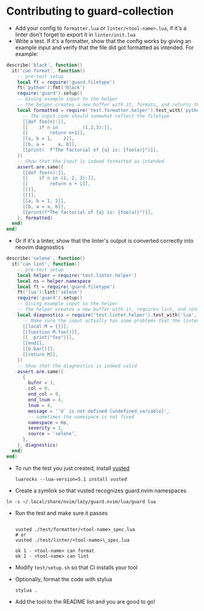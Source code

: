 # Contributing to guard-collection

- Add your config to `formatter.lua` or `linter/<tool-name>.lua`, if it's a linter don't forget to export it in `linter/init.lua`
- Write a test. If it's a formatter, show that the config works by giving an example input and verify that the file did got formatted as intended. For example:

```lua
describe('black', function()
  it('can format', function()
    -- pre-test setup
    local ft = require('guard.filetype')
    ft('python'):fmt('black')
    require('guard').setup()
    -- Giving example input to the helper
    -- the helper creates a new buffer with it, formats, and returns the formatted output
    local formatted = require('test.formatter.helper').test_with('python', {
      -- The input code should somewhat reflect the filetype
      [[def foo(n):]],
      [[    if n in         (1,2,3):]],
      [[        return n+1]],
      [[a, b = 1,    2]],
      [[b, a =     a, b]],
      [[print(  f"The factorial of {a} is: {foo(a)}")]],
    })
    -- Show that the input is indeed formatted as intended
    assert.are.same({
      [[def foo(n):]],
      [[    if n in (1, 2, 3):]],
      [[        return n + 1]],
      [[]],
      [[]],
      [[a, b = 1, 2]],
      [[b, a = a, b]],
      [[print(f"The factorial of {a} is: {foo(a)}")]],
    }, formatted)
  end)
end)
```

- Or if it's a linter, show that the linter's output is converted correctly into neovim diagnostics

```lua
describe('selene', function()
  it('can lint', function()
    -- pre-test setup
    local helper = require('test.linter.helper')
    local ns = helper.namespace
    local ft = require('guard.filetype')
    ft('lua'):lint('selene')
    require('guard').setup()
    -- Giving example input to the helper
    -- the helper creates a new buffer with it, requires lint, and returns the diagnostics
    local diagnostics = require('test.linter.helper').test_with('lua', {
      -- Make sure the input actually has some problems that the linter detects
      [[local M = {}]],
      [[function M.foo()]],
      [[  print("foo")]],
      [[end]],
      [[U.bar()]],
      [[return M]],
    })
    -- Show that the diagnostics is indeed valid
    assert.are.same({
      {
        bufnr = 3,
        col = 0,
        end_col = 0,
        end_lnum = 4,
        lnum = 4,
        message = '`U` is not defined [undefined_variable]',
        -- sometimes the namespace is not fixed
        namespace = ns,
        severity = 1,
        source = 'selene',
      },
    }, diagnostics)
  end)
end)

```

- To run the test you just created, install [vusted](https://github.com/notomo/vusted)
  ```shell
  luarocks --lua-version=5.1 install vusted
  ```
- Create a symlink so that vusted recognizes guard.nvim namespaces

```shell
ln -s ~/.local/share/nvim/lazy/guard.nvim/lua/guard lua
```

- Run the test and make sure it passes

  ```shell

  vusted ./test/formatter/<tool-name>_spec.lua
  # or
  vusted ./test/linter/<tool-name>\_spec.lua

  ok 1 - <tool-name> can format
  ok 1 - <tool-name> can lint
  ```
  
- Modify `test/setup.sh` so that CI installs your tool

- Optionally, format the code with stylua
  ```shell
  stylua .
  ```
- Add the tool to the README list and you are good to go!
